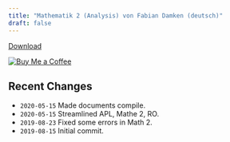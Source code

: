 ```yaml
---
title: "Mathematik 2 (Analysis) von Fabian Damken (deutsch)"
draft: false
---
```


[Download](mathe2-summary.pdf)

[![Buy Me a Coffee](https://cdn.ko-fi.com/cdn/kofi1.png?v=3)](https://ko-fi.com/fdamken)

## Recent Changes
- `2020-05-15` Made documents compile.
- `2020-05-15` Streamlined APL, Mathe 2, RO.
- `2019-08-23` Fixed some errors in Math 2.
- `2019-08-15` Initial commit.
